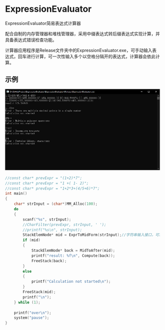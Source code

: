# ExpressionEvaluator
 ExpressionEvaluator简易表达式计算器
 
 配合自制的内存管理器和堆栈管理器，采用中缀表达式转后缀表达式实现计算，并具备表达式错误检查功能。
 
 计算器应用程序是Release文件夹中的ExpressionEvaluator.exe，可手动输入表达式，回车进行计算，可一次性输入多个以空格分隔开的表达式，计算器会依此计算。
 
 ## 示例
 
![IMG_20200928_213431](https://github.com/Trigger-CN/ExpressionEvaluator/blob/main/image/test2.png)

```c
//const char* prevExpr = "(1+2)*7";
//const char* prevExpr = "1 +( 1- 2)";
//const char* prevExpr = "1+2*3+(4/5+6)*7";
int main()
{
    char* strInput = (char*)MM_Alloc(100);
    do
    {
        scanf("%s", strInput);
        //CharFilter(prevExpr, strInput, ' ');
        //printf("%s\n", strInput);
        StackElemNode* mid = ExprToMidForm(strInput);//字符串输入接口，可将strInput换成任意表达式字符串
        if (mid)
        {
            StackElemNode* back = MidToAfter(mid);
            printf("result: %f\n", Compute(back));
            FreeStack(back);
        }
        else
        {
            printf("Calculation not started\n");
        }
        FreeStack(mid);
        printf("\n");
    } while (1);

    printf("over\n");
    system("pause");
}

